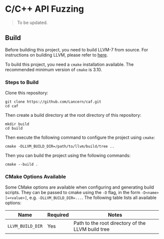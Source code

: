 # C/C++ API Fuzzing

> To be updated.

## Build

Before building this project, you need to build LLVM-7 from source. For instructions on building LLVM, please refer to [here](http://releases.llvm.org/7.0.0/docs/CMake.html).

To build this project, you need a `cmake` installation available. The recommended minimum version of `cmake` is 3.10.

### Steps to Build

Clone this repository:

```shell
git clone https://github.com/Lancern/caf.git
cd caf
```

Then create a build directory at the root directory of this repository:

```shell
mkdir build
cd build
```

Then execute the following command to configure the project using `cmake`:

```shell
cmake -DLLVM_BUILD_DIR=/path/to/llvm/build/tree ..
```

Then you can build the project using the following commands:

```shell
cmake --build .
```

### CMake Options Available

Some CMake options are available when configuring and generating build scripts. They can be passed to cmake using the `-D` flag, in the form `-D<name>[=<value>]`, e.g. `-DLLVM_BUILD_DIR=...`. The following table lists all available options:

| Name | Required | Notes |
|------|----------|-------|
| `LLVM_BUILD_DIR` | Yes | Path to the root directory of the LLVM build tree |


